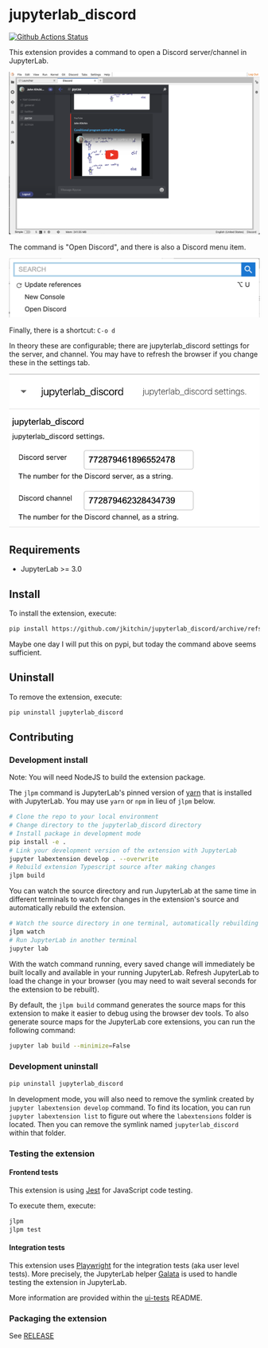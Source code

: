 # jupyterlab_discord

[![Github Actions Status](https://github.com/jkitchin/jupyterlab_discord/workflows/Build/badge.svg)](https://github.com/jkitchin/jupyterlab_discord/actions/workflows/build.yml)

This extension provides a command to open a Discord server/channel in JupyterLab.

![image](./discord.png)

The command is "Open Discord", and there is also a Discord menu item.

![image](./command.png)

Finally, there is a shortcut: `C-o d`

In theory these are configurable; there are jupyterlab_discord settings for the server, and channel. You may have to refresh the browser if you change these in the settings tab.

![image](./settings.png)


## Requirements

- JupyterLab >= 3.0

## Install

To install the extension, execute:

```bash
pip install https://github.com/jkitchin/jupyterlab_discord/archive/refs/heads/main.zip
```

Maybe one day I will put this on pypi, but today the command above seems sufficient.

<!-- ```bash -->
<!-- pip install jupyterlab_discord -->
<!-- ``` -->

## Uninstall

To remove the extension, execute:

```bash
pip uninstall jupyterlab_discord
```

## Contributing

### Development install

Note: You will need NodeJS to build the extension package.

The `jlpm` command is JupyterLab's pinned version of
[yarn](https://yarnpkg.com/) that is installed with JupyterLab. You may use
`yarn` or `npm` in lieu of `jlpm` below.

```bash
# Clone the repo to your local environment
# Change directory to the jupyterlab_discord directory
# Install package in development mode
pip install -e .
# Link your development version of the extension with JupyterLab
jupyter labextension develop . --overwrite
# Rebuild extension Typescript source after making changes
jlpm build
```

You can watch the source directory and run JupyterLab at the same time in different terminals to watch for changes in the extension's source and automatically rebuild the extension.

```bash
# Watch the source directory in one terminal, automatically rebuilding when needed
jlpm watch
# Run JupyterLab in another terminal
jupyter lab
```

With the watch command running, every saved change will immediately be built locally and available in your running JupyterLab. Refresh JupyterLab to load the change in your browser (you may need to wait several seconds for the extension to be rebuilt).

By default, the `jlpm build` command generates the source maps for this extension to make it easier to debug using the browser dev tools. To also generate source maps for the JupyterLab core extensions, you can run the following command:

```bash
jupyter lab build --minimize=False
```

### Development uninstall

```bash
pip uninstall jupyterlab_discord
```

In development mode, you will also need to remove the symlink created by `jupyter labextension develop`
command. To find its location, you can run `jupyter labextension list` to figure out where the `labextensions`
folder is located. Then you can remove the symlink named `jupyterlab_discord` within that folder.

### Testing the extension

#### Frontend tests

This extension is using [Jest](https://jestjs.io/) for JavaScript code testing.

To execute them, execute:

```sh
jlpm
jlpm test
```

#### Integration tests

This extension uses [Playwright](https://playwright.dev/docs/intro/) for the integration tests (aka user level tests).
More precisely, the JupyterLab helper [Galata](https://github.com/jupyterlab/jupyterlab/tree/master/galata) is used to handle testing the extension in JupyterLab.

More information are provided within the [ui-tests](./ui-tests/README.md) README.

### Packaging the extension

See [RELEASE](RELEASE.md)
